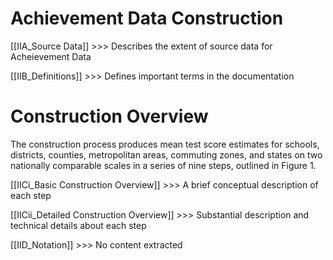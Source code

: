 # Achievement Data Construction
[[IIA_Source Data]]
	>>> Describes the extent of source data for Acheievement Data

[[IIB_Definitions]]
	>>> Defines important terms in the documentation

# Construction Overview 
 The construction process produces mean test score estimates for schools, districts, counties, metropolitan areas, commuting zones, and states on two nationally comparable scales in a series of nine steps, outlined in Figure 1.
 
[[IICi_Basic Construction Overview]]
	>>> A brief conceptual description of each step

[[IICii_Detailed Construction Overview]]
	>>> Substantial description and technical details about each step

[[IID_Notation]]
	>>> No content extracted